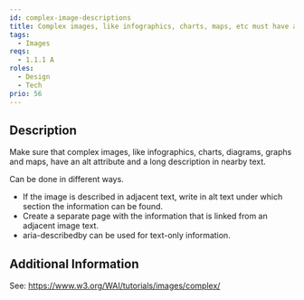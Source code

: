```yaml
---
id: complex-image-descriptions
title: Complex images, like infographics, charts, maps, etc must have an alt text and long description
tags:
  - Images
reqs:
  - 1.1.1 A
roles:
  - Design
  - Tech
prio: 56
---
```


## Description

Make sure that complex images, like infographics, charts, diagrams, graphs and maps, have an alt attribute and a long description in nearby text.

Can be done in different ways.

- If the image is described in adjacent text, write in alt text under which section the information can be found.
- Create a separate page with the information that is linked from an adjacent image text.
- aria-describedby can be used for text-only information.

## Additional Information

See: https://www.w3.org/WAI/tutorials/images/complex/
